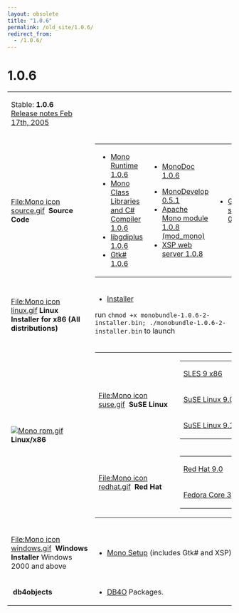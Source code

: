 ```yaml
---
layout: obsolete
title: "1.0.6"
permalink: /old_site/1.0.6/
redirect_from:
  - /1.0.6/
---
```


1.0.6
=====

<table>
<col width="50%" />
<col width="50%" />
<tbody>
<tr class="odd">
<td align="left"><p>Stable: <strong>1.0.6</strong><br /> <a href="http://go-mono.com/archive/1.0.6">Release notes Feb 17th, 2005</a></p></td>
<td align="left"></td>
</tr>
<tr class="even">
<td align="left"><p><a href="/index.php?title=Special:Upload&amp;wpDestFile=Mono_icon_source.gif" title="File:Mono icon source.gif">File:Mono icon source.gif</a>  <strong>Source Code</strong></p></td>
<td align="left"><table>
<col width="33%" />
<col width="33%" />
<col width="33%" />
<tbody>
<tr class="odd">
<td align="left"><ul>
<li><a href="http://www.go-mono.com/archive/1.0.6/mono-1.0.6.tar.gz">Mono Runtime 1.0.6</a></li>
<li><a href="http://www.go-mono.com/archive/1.0.6/mcs-1.0.6.tar.gz">Mono Class Libraries and C# Compiler 1.0.6</a></li>
<li><a href="http://www.go-mono.com/archive/1.0.6/libgdiplus-1.0.6.tar.gz">libgdiplus 1.0.6</a></li>
<li><a href="http://www.go-mono.com/archive/1.0.6/gtk-sharp-1.0.6.tar.gz">Gtk# 1.0.6</a></li>
</ul></td>
<td align="left"><ul>
<li><a href="http://www.go-mono.com/archive/1.0.6/monodoc-1.0.6.tar.gz">MonoDoc 1.0.6</a></li>
</ul>
<ul>
<li><a href="http://www.go-mono.com/archive/1.0.5/monodevelop-0.5.1.tar.gz">MonoDevelop 0.5.1</a></li>
<li><a href="http://www.go-mono.com/archive/1.0.8/mod_mono-1.0.8.tar.gz">Apache Mono module 1.0.8 (mod_mono)</a></li>
<li><a href="http://www.go-mono.com/archive/1.0.8/xsp-1.0.8.tar.gz">XSP web server 1.0.8</a></li>
</ul></td>
<td align="left"><ul>
<li><a href="http://www.go-mono.com/archive/1.0.6/gecko-sharp-0.6.tar.gz">Gecko-sharp 0.6</a></li>
</ul></td>
</tr>
</tbody>
</table></td>
</tr>
<tr class="odd">
<td align="left"><p><a href="/index.php?title=Special:Upload&amp;wpDestFile=Mono_icon_linux.gif" title="File:Mono icon linux.gif">File:Mono icon linux.gif</a> <strong>Linux Installer for x86 (All distributions)</strong></p></td>
<td align="left"><ul>
<li><a href="http://www.go-mono.com/archive/1.0.6/installer/monobundle-1.0.6-2-installer.bin">Installer</a></li>
</ul>
<p>run <code>chmod +x monobundle-1.0.6-2-installer.bin; ./monobundle-1.0.6-2-installer.bin</code> to launch</p></td>
</tr>
<tr class="even">
<td align="left"><p><a href="{{site.github.url}}/old_site/images/4/48/Mono_rpm.gif"><img src="{{site.github.url}}/old_site/images/4/48/Mono_rpm.gif" alt="Mono rpm.gif" /></a><strong>Linux/x86</strong></p></td>
<td align="left"><table>
<col width="50%" />
<col width="50%" />
<tbody>
<tr class="odd">
<td align="left"><p><a href="/index.php?title=Special:Upload&amp;wpDestFile=Mono_icon_suse.gif" title="File:Mono icon suse.gif">File:Mono icon suse.gif</a>  <strong>SuSE Linux</strong></p></td>
<td align="left"><table>
<col width="100%" />
<tbody>
<tr class="odd">
<td align="left"><p><a href="http://www.go-mono.com/archive/1.0.6/sles-9-i586">SLES 9 x86</a></p></td>
</tr>
<tr class="even">
<td align="left"><p><a href="http://www.go-mono.com/archive/1.0.6/suse-9-i586">SuSE Linux 9.0 x86</a></p></td>
</tr>
<tr class="odd">
<td align="left"><p><a href="http://www.go-mono.com/archive/1.0.6/suse-91-i586">SuSE Linux 9.1 x86</a></p></td>
</tr>
</tbody>
</table></td>
</tr>
<tr class="even">
<td align="left"><a href="/index.php?title=Special:Upload&amp;wpDestFile=Mono_icon_redhat.gif" title="File:Mono icon redhat.gif">File:Mono icon redhat.gif</a>  <strong>Red Hat</strong></td>
<td align="left"><table>
<col width="100%" />
<tbody>
<tr class="odd">
<td align="left"><p><a href="http://www.go-mono.com/archive/1.0.6/redhat-9-i386">Red Hat 9.0</a></p></td>
</tr>
<tr class="even">
<td align="left"><p><a href="http://www.go-mono.com/archive/1.0.6/fedora-3-i386">Fedora Core 3</a></p></td>
</tr>
</tbody>
</table></td>
</tr>
</tbody>
</table></td>
</tr>
<tr class="odd">
<td align="left"><p><a href="/index.php?title=Special:Upload&amp;wpDestFile=Mono_icon_windows.gif" title="File:Mono icon windows.gif">File:Mono icon windows.gif</a>  <strong>Windows Installer</strong> Windows 2000 and above</p></td>
<td align="left"><ul>
<li><a href="http://www.go-mono.com/archive/1.0.6/windows/mono-1.0.6-gtksharp-1.9.2-win32-0.3.exe">Mono Setup</a> (includes Gtk# and XSP)</li>
</ul></td>
</tr>
<tr class="even">
<td align="left"><p> <strong>db4objects</strong></p></td>
<td align="left"><ul>
<li><a href="{{site.github.url}}/old_site/DB4O" title="DB4O">DB4O</a> Packages.</li>
</ul></td>
</tr>
</tbody>
</table>



